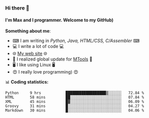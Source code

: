 ### Hi there 👋
#### I'm Max and I programmer. Welcome to my GitHub)

**Something about me**:
- ⌨ I am writing in _Python, Java, HTML/CSS, C/Assembler_ ⌨
- 💻 I write a lot of code 💻
- 🌐 [My web site](https://merive.herokuapp.com/) 🌐
- 💾 I realized global update for [MTools](https://github.com/merive/MTools) 💾
- 🖥️ I like using Linux 🖥️
- 😍 I really love programming) 😍

📊 **Coding statistics:**
<!--START_SECTION:waka-->
```text
Python     9 hrs           ██████████████████▒░░░░░░   72.84 % 
HTML       58 mins         ██░░░░░░░░░░░░░░░░░░░░░░░   07.84 % 
XML        45 mins         █▓░░░░░░░░░░░░░░░░░░░░░░░   06.09 % 
Groovy     31 mins         █░░░░░░░░░░░░░░░░░░░░░░░░   04.27 % 
Markdown   30 mins         █░░░░░░░░░░░░░░░░░░░░░░░░   04.06 % 
```
<!--END_SECTION:waka-->
